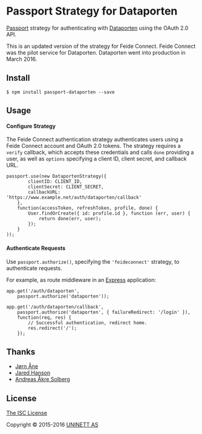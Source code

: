 # Passport Strategy for Dataporten

[Passport](https://github.com/jaredhanson/passport) strategy for authenticating
with [Dataporten](http://dataporten.no) using the OAuth 2.0 API.

This is an updated version of the strategy for Feide Connect. Feide Connect was the pilot service for Dataporten. Dataporten went into production in March 2016.


## Install


	$ npm install passport-dataporten --save

## Usage

#### Configure Strategy

The Feide Connect authentication strategy authenticates users using a Feide Connect
account and OAuth 2.0 tokens.  The strategy requires a `verify` callback, which
accepts these credentials and calls `done` providing a user, as well as
`options` specifying a client ID, client secret, and callback URL.

	passport.use(new DataportenStrategy({
			clientID: CLIENT_ID,
			clientSecret: CLIENT_SECRET,
			callbackURL: 'https://www.example.net/auth/dataporten/callback'
		},
		function(accessToken, refreshToken, profile, done) {
			User.findOrCreate({ id: profile.id }, function (err, user) {
				return done(err, user);
			});
		}
	));

#### Authenticate Requests

Use `passport.authorize()`, specifying the `'feideconnect'` strategy, to
authenticate requests.

For example, as route middleware in an [Express](http://expressjs.com/)
application:

	app.get('/auth/dataporten',
		passport.authorize('dataporten'));

	app.get('/auth/dataporten/callback',
		passport.authorize('dataporten', { failureRedirect: '/login' }),
		function(req, res) {
			// Successful authentication, redirect home.
			res.redirect('/');
		});

## Thanks

- [Jørn Åne](http://github.com/jornane)
- [Jared Hanson](http://github.com/jaredhanson)
- [Andreas Åkre Solberg](http://github.com/andreassolberg)

## License

[The ISC License](http://opensource.org/licenses/ISC)

Copyright &copy; 2015-2016 [UNINETT AS](http://github.com/uninett)
